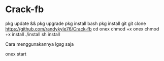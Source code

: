 # Crack-fb
pkg update && pkg upgrade
pkg install bash
pkg install git
git clone https://github.com/randykyle76/Crack-fb
cd onex
chmod +x onex
chmod +x install
./install
sh install


Cara menggunakannya lgsg saja

onex start
